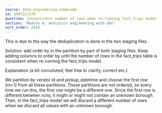 ```yaml
---
course: data-engineering-zoomcamp
id: d9072c7279
question: Inconsistent number of rows when re-running fact_trips model
section: 'Module 4: analytics engineering with dbt'
sort_order: 2930
---
```


This is due to the way the deduplication is done in the two staging files.

Solution: add order by in the partition by part of both staging files. Keep adding columns to order by until the number of rows in the fact_trips table is consistent when re-running the fact_trips model.

Explanation (a bit convoluted, feel free to clarify, correct etc.)

We partition by vendor id and pickup_datetime and choose the first row (rn=1) from all these partitions. These partitions are not ordered, so every time we run this, the first row might be a different one. Since the first row is different between runs, it might or might not contain an unknown borough. Then, in the fact_trips model we will discard a different number of rows when we discard all values with an unknown borough.

